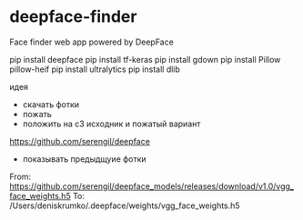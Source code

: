 # deepface-finder
Face finder web app powered by DeepFace

pip install deepface
pip install tf-keras
pip install gdown
pip install Pillow pillow-heif
pip install ultralytics
pip install dlib

идея
- скачать фотки
- пожать
- положить на с3 исходник и пожатый вариант

https://github.com/serengil/deepface

- показывать предыдщуие фотки

From: https://github.com/serengil/deepface_models/releases/download/v1.0/vgg_face_weights.h5
To: /Users/deniskrumko/.deepface/weights/vgg_face_weights.h5
